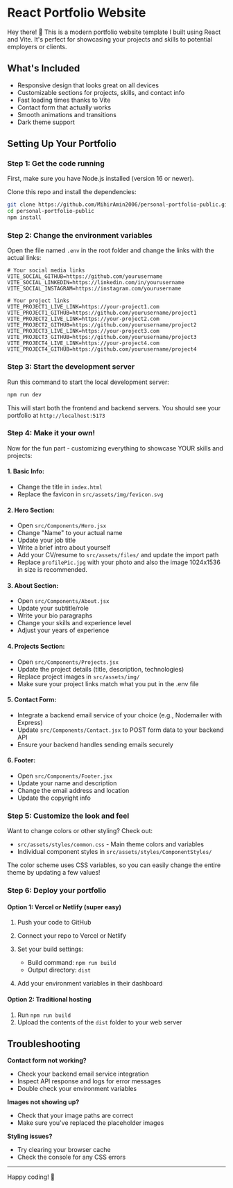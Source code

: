 # React Portfolio Website

Hey there! 👋 This is a modern portfolio website template I built using React and Vite. It's perfect for showcasing your projects and skills to potential employers or clients.

## What's Included

* Responsive design that looks great on all devices
* Customizable sections for projects, skills, and contact info
* Fast loading times thanks to Vite
* Contact form that actually works
* Smooth animations and transitions
* Dark theme support

## Setting Up Your Portfolio

### Step 1: Get the code running

First, make sure you have Node.js installed (version 16 or newer).

Clone this repo and install the dependencies:

```bash
git clone https://github.com/MihirAmin2006/personal-portfolio-public.git
cd personal-portfolio-public
npm install
```

### Step 2: Change the environment variables

Open the file named `.env` in the root folder and change the links with the actual links:

```plaintext
# Your social media links
VITE_SOCIAL_GITHUB=https://github.com/yourusername
VITE_SOCIAL_LINKEDIN=https://linkedin.com/in/yourusername
VITE_SOCIAL_INSTAGRAM=https://instagram.com/yourusername

# Your project links
VITE_PROJECT1_LIVE_LINK=https://your-project1.com
VITE_PROJECT1_GITHUB=https://github.com/yourusername/project1
VITE_PROJECT2_LIVE_LINK=https://your-project2.com
VITE_PROJECT2_GITHUB=https://github.com/yourusername/project2
VITE_PROJECT3_LIVE_LINK=https://your-project3.com
VITE_PROJECT3_GITHUB=https://github.com/yourusername/project3
VITE_PROJECT4_LIVE_LINK=https://your-project4.com
VITE_PROJECT4_GITHUB=https://github.com/yourusername/project4
```

### Step 3: Start the development server

Run this command to start the local development server:

```bash
npm run dev
```

This will start both the frontend and backend servers. You should see your portfolio at `http://localhost:5173`

### Step 4: Make it your own!

Now for the fun part - customizing everything to showcase YOUR skills and projects:

#### 1. Basic Info:

* Change the title in `index.html`
* Replace the favicon in `src/assets/img/fevicon.svg`

#### 2. Hero Section:

* Open `src/Components/Hero.jsx`
* Change "Name" to your actual name
* Update your job title
* Write a brief intro about yourself
* Add your CV/resume to `src/assets/files/` and update the import path
* Replace `profilePic.jpg` with your photo and also the image 1024x1536 in size is recommended. 

#### 3. About Section:

* Open `src/Components/About.jsx`
* Update your subtitle/role
* Write your bio paragraphs
* Change your skills and experience level
* Adjust your years of experience

#### 4. Projects Section:

* Open `src/Components/Projects.jsx`
* Update the project details (title, description, technologies)
* Replace project images in `src/assets/img/`
* Make sure your project links match what you put in the .env file

#### 5. Contact Form:

* Integrate a backend email service of your choice (e.g., Nodemailer with Express)
* Update `src/Components/Contact.jsx` to POST form data to your backend API
* Ensure your backend handles sending emails securely

#### 6. Footer:

* Open `src/Components/Footer.jsx`
* Update your name and description
* Change the email address and location
* Update the copyright info

### Step 5: Customize the look and feel

Want to change colors or other styling? Check out:

* `src/assets/styles/common.css` - Main theme colors and variables
* Individual component styles in `src/assets/styles/ComponentStyles/`

The color scheme uses CSS variables, so you can easily change the entire theme by updating a few values!

### Step 6: Deploy your portfolio

#### Option 1: Vercel or Netlify (super easy)

1. Push your code to GitHub
2. Connect your repo to Vercel or Netlify
3. Set your build settings:

   * Build command: `npm run build`
   * Output directory: `dist`
4. Add your environment variables in their dashboard

#### Option 2: Traditional hosting

1. Run `npm run build`
2. Upload the contents of the `dist` folder to your web server

## Troubleshooting

**Contact form not working?**

* Check your backend email service integration
* Inspect API response and logs for error messages
* Double check your environment variables

**Images not showing up?**

* Check that your image paths are correct
* Make sure you've replaced the placeholder images

**Styling issues?**

* Try clearing your browser cache
* Check the console for any CSS errors

---

Happy coding! 🚀
